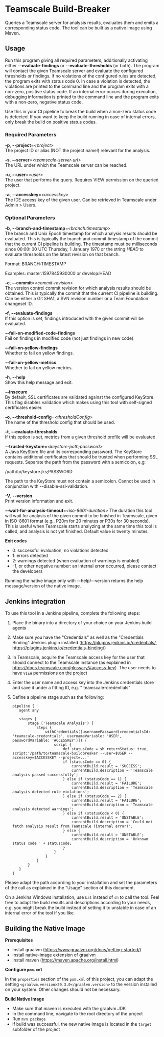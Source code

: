 # Teamscale Build-Breaker

Queries a Teamscale server for analysis results, evaluates them and emits a corresponding status code. The tool can be
built as a native image using Maven.

## Usage

Run this program giving all required parameters, additionally activating either **--evaluate-findings** or
**--evaluate-thresholds** (or both). The program will contact the given Teamscale server and evaluate the configured
thresholds or findings. If no violations of the configured rules are detected, the program exits with status code 0. In
case a violation is detected, the violations are printed to the command line and the program exits with a non-zero,
positive status code. If an internal error occurs during execution, debugging information is printed to the command line
and the program exits with a non-zero, negative status code.

Use this in your CI pipeline to break the build when a non-zero status code is detected. If you want to keep the build
running in case of internal errors, only break the build on positive status codes.

### Required Parameters

**-p**, **--project**=*&lt;project&gt;*  
The project ID or alias (NOT the project name!) relevant for the analysis.

**-s**, **--server**=*&lt;teamscale-server-url&gt;*  
The URL under which the Teamscale server can be reached.

**-u**, **--user**=*&lt;user&gt;*  
The user that performs the query. Requires VIEW permission on the queried project.

**-a**, **--accesskey**=*&lt;accesskey&gt;*  
The IDE access key of the given user. Can be retrieved in Teamscale under Admin &gt; Users.

### Optional Parameters

**-b**, **--branch-and-timestamp**=*&lt;branch:timestamp&gt;*  
The branch and Unix Epoch timestamp for which analysis results should be evaluated. This is typically the branch and
commit timestamp of the commit that the current CI pipeline is building. The timestamp must be milliseconds since 00:00:
00 UTC Thursday, 1 January 1970 or the string
*HEAD* to evaluate thresholds on the latest revision on that branch.

Format: BRANCH:TIMESTAMP

Examples: master:1597845930000 or develop:HEAD

**-c**, **--commit**=*&lt;commit-revision&gt;*  
The version control commit revision for which analysis results should be obtained. This is typically the commit that the
current CI pipeline is building. Can be either a Git SHA1, a SVN revision number or a Team Foundation changeset ID.

**-f**, **--evaluate-findings**  
If this option is set, findings introduced with the given commit will be evaluated.

**--fail-on-modified-code-findings**  
Fail on findings in modified code (not just findings in new code).

**--fail-on-yellow-findings**  
Whether to fail on yellow findings.

**--fail-on-yellow-metrics**  
Whether to fail on yellow metrics.

**-h**, **--help**  
Show this help message and exit.

**--insecure**  
By default, SSL certificates are validated against the configured KeyStore. This flag disables validation which makes
using this tool with self-signed certificates easier.

**-o**, **--threshold-config**=*&lt;thresholdConfig&gt;*  
The name of the threshold config that should be used.

**-t**, **--evaluate-thresholds**  
If this option is set, metrics from a given threshold profile will be evaluated.

**--trusted-keystore**=*&lt;keystore-path;password&gt;*  
A Java KeyStore file and its corresponding password. The KeyStore contains additional certificates that should be
trusted when performing SSL requests. Separate the path from the password with a semicolon, e.g:

/path/to/keystore.jks;PASSWORD

The path to the KeyStore must not contain a semicolon. Cannot be used in conjunction with --disable-ssl-validation.

**-V**, **--version**  
Print version information and exit.

**--wait-for-analysis-timeout**=*&lt;iso-8601-duration&gt;*
The duration this tool will wait for analysis of the given commit to be finished in Teamscale, given in ISO-8601
format (e.g., P20m for 20 minutes or P30s for 30 seconds). This is useful when Teamscale starts analyzing at the same
time this tool is called, and analysis is not yet finished. Default value is twenty minutes.

**Exit codes**

- 0: successful evaluation, no violations detected
- 1: errors detected
- 2: warnings detected (when evaluation of warnings is enabled)
- -1, or other negative number: an internal error occurred, please contact the developers

Running the native image only with --help/--version returns the help message/version of the native image.

## Jenkins integration

To use this tool in a Jenkins pipeline, complete the following steps:

1. Place the binary into a directory of your choice on your Jenkins build agents
2. Make sure you have the "Credentials" as well as the "Credentials Binding" Jenkins plugin
   installed (https://plugins.jenkins.io/credentials/, https://plugins.jenkins.io/credentials-binding/)
3. In Teamscale, acquire the Teamscale access key for the user that should connect to the Teamscale instance (as
   explained in https://docs.teamscale.com/glossary/#access-key). The user needs to have `VIEW` permissions on the
   project
4. Enter the user name and access key into the Jenkins credentials store and save it under a fitting ID, e.g. "
   teamscale-credentials"
5. Define a pipeline stage such as the following:

       pipeline {
          agent any
          
          stages {
              stage ('Teamscale Analysis') {
                  steps {
                      withCredentials([usernamePassword(credentialsId: 'teamscale-credentials', usernameVariable: 'USER', passwordVariable: 'ACCESSKEY')]) {
                          script {
                              def statusCode = sh returnStatus: true, script:'/path/to/teamscale-buildbreaker --user=$USER --accesskey=$ACCESSKEY --project=...'
                              if (statusCode == 0) {
                                  currentBuild.result = 'SUCCESS';
                                  currentBuild.description = 'Teamscale analysis passed successfully';
                              } else if (statusCode == 1) {
                                  currentBuild.result = 'FAILURE';
                                  currentBuild.description = 'Teamscale analysis detected rule violations';
                              } else if (statusCode == 2) {
                                  currentBuild.result = 'FAILURE';
                                  currentBuild.description = 'Teamscale analysis detected warnings';
                              } else if (statusCode < 0) {
                                  currentBuild.result = 'UNSTABLE';
                                  currentBuild.description = 'Could not fetch analysis result from Teamscale (internal error)';
                              } else {
                                  currentBuild.result = 'UNSTABLE';
                                  currentBuild.description = 'Unknown status code ' + statusCode;
                              }
                          }
                      }
                  }
              }
          }
       }

Please adapt the path according to your installation and set the parameters of the call as explained in the "Usage"
section of this document.

On a Jenkins Windows installation, use `bat` instead of `sh` to call the tool. Feel free to adapt the build results and
descriptions according to your needs, e.g. you might break the build instead of setting it to unstable in case of an
internal error of the tool if you like.

## Building the Native Image

**Prerequisites**

- Install graalvm (https://www.graalvm.org/docs/getting-started/)
- Install native-image extension of graalvm
- Install maven (https://maven.apache.org/install.html)

**Configure `pom.xml`**

In the `properties` section of the `pom.xml` of this project, you can adapt the setting
```<graalvm.version>20.3.0</graalvm.version>``` to the version installed on your system. Other changes should not be
necessary.

**Build Native Image**

- Make sure that maven is executed with the graalvm JDK
- In the command line, navigate to the root directory of the project
- Run ```mvn package```
- if build was successful, the new native image is located in the ```target``` subfolder of the project
